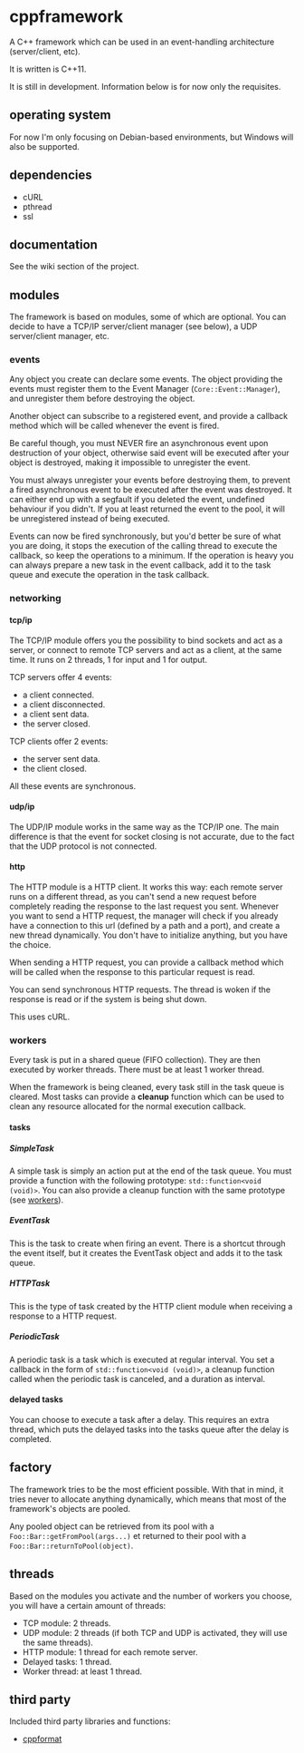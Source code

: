 # cppframework

A C++ framework which can be used in an event-handling architecture (server/client, etc).

It is written is C++11.

It is still in development. Information below is for now only the requisites.

## operating system

For now I'm only focusing on Debian-based environments, but Windows will also be supported.

## dependencies

- cURL
- pthread
- ssl

## documentation

See the wiki section of the project.

## modules

The framework is based on modules, some of which are optional. You can decide to have a TCP/IP server/client manager (see below), a UDP server/client manager, etc.

### events

Any object you create can declare some events. The object providing the events must register them to the Event Manager (`Core::Event::Manager`), and unregister them before destroying the object.

Another object can subscribe to a registered event, and provide a callback method which will be called whenever the event is fired.

Be careful though, you must NEVER fire an asynchronous event upon destruction of your object, otherwise said event will be executed after your object is destroyed, making it impossible to unregister the event.

You must always unregister your events before destroying them, to prevent a fired asynchronous event to be executed after the event was destroyed. It can either end up with a segfault if you deleted the event, undefined behaviour if you didn't. If you at least returned the event to the pool, it will be unregistered instead of being executed.

Events can now be fired synchronously, but you'd better be sure of what you are doing, it stops the execution of the calling thread to execute the callback, so keep the operations to a minimum. If the operation is heavy you can always prepare a new task in the event callback, add it to the task queue and execute the operation in the task callback.

### networking

#### tcp/ip

The TCP/IP module offers you the possibility to bind sockets and act as a server, or connect to remote TCP servers and act as a client, at the same time. It runs on 2 threads, 1 for input and 1 for output.

TCP servers offer 4 events:
- a client connected.
- a client disconnected.
- a client sent data.
- the server closed.

TCP clients offer 2 events:
- the server sent data.
- the client closed.

All these events are synchronous.

#### udp/ip

The UDP/IP module works in the same way as the TCP/IP one. The main difference is that the event for socket closing is not accurate, due to the fact that the UDP protocol is not connected.

#### http

The HTTP module is a HTTP client. It works this way: each remote server runs on a different thread, as you can't send a new request before completely reading the response to the last request you sent. Whenever you want to send a HTTP request, the manager will check if you already have a connection to this url (defined by a path and a port), and create a new thread dynamically. You don't have to initialize anything, but you have the choice.

When sending a HTTP request, you can provide a callback method which will be called when the response to this particular request is read.

You can send synchronous HTTP requests. The thread is woken if the response is read or if the system is being shut down.

This uses cURL.

### workers

Every task is put in a shared queue (FIFO collection).
They are then executed by worker threads. There must be at least 1 worker thread.

When the framework is being cleaned, every task still in the task queue is cleared.
Most tasks can provide a **cleanup** function which can be used to clean any resource allocated for the normal execution callback.

#### tasks

##### SimpleTask

A simple task is simply an action put at the end of the task queue. You must provide a function with the following prototype: `std::function<void (void)>`.
You can also provide a cleanup function with the same prototype (see [workers](#workers)).

##### EventTask

This is the task to create when firing an event. There is a shortcut through the event itself, but it creates the EventTask object and adds it to the task queue.

##### HTTPTask

This is the type of task created by the HTTP client module when receiving a response to a HTTP request.

##### PeriodicTask

A periodic task is a task which is executed at regular interval. You set a callback in the form of `std::function<void (void)>`, a cleanup function called when the periodic task is canceled, and a duration as interval.

#### delayed tasks

You can choose to execute a task after a delay. This requires an extra thread, which puts the delayed tasks into the tasks queue after the delay is completed.

## factory

The framework tries to be the most efficient possible. With that in mind, it tries never to allocate anything dynamically, which means that most of the framework's objects are pooled.

Any pooled object can be retrieved from its pool with a `Foo::Bar::getFromPool(args...)` et returned to their pool with a `Foo::Bar::returnToPool(object)`.

## threads

Based on the modules you activate and the number of workers you choose, you will have a certain amount of threads:
- TCP module: 2 threads.
- UDP module: 2 threads (if both TCP and UDP is activated, they will use the same threads).
- HTTP module: 1 thread for each remote server.
- Delayed tasks: 1 thread.
- Worker thread: at least 1 thread.

## third party

Included third party libraries and functions:
- [cppformat](http://cppformat.github.io/latest/)
